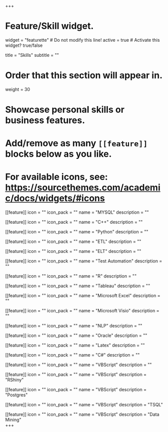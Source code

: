 +++
# Feature/Skill widget.
widget = "featurette"  # Do not modify this line!
active = true  # Activate this widget? true/false

title = "Skills"
subtitle = ""

# Order that this section will appear in.
weight = 30

# Showcase personal skills or business features.
# 
# Add/remove as many `[[feature]]` blocks below as you like.
# 
# For available icons, see: https://sourcethemes.com/academic/docs/widgets/#icons

[[feature]]
  icon = ""
  icon_pack = ""
  name = "MYSQL"
  description = ""
  
[[feature]]
  icon = ""
  icon_pack = ""
  name = "C++"
  description = ""  
  
[[feature]]
  icon = ""
  icon_pack = ""
  name = "Python"
  description = "" 

[[feature]]
  icon = ""
  icon_pack = ""
  name = "ETL"
  description = "" 
  
[[feature]]
  icon = ""
  icon_pack = ""
  name = "ELT"
  description = "" 
  
[[feature]]
  icon = ""
  icon_pack = ""
  name = "Test Automation"
  description = "" 

[[feature]]
  icon = ""
  icon_pack = ""
  name = "R"
  description = ""

[[feature]]
  icon = ""
  icon_pack = ""
  name = "Tableau"
  description = ""
  
[[feature]]
  icon = ""
  icon_pack = ""
  name = "Microsoft Excel"
  description = ""

[[feature]]
  icon = ""
  icon_pack = ""
  name = "Microsoft Visio"
  description = "" 

[[feature]]
  icon = ""
  icon_pack = ""
  name = "NLP"
  description = "" 
  
[[feature]]
  icon = ""
  icon_pack = ""
  name = "Oracle"
  description = "" 

[[feature]]
  icon = ""
  icon_pack = ""
  name = "Latex"
  description = ""  

[[feature]]
  icon = ""
  icon_pack = ""
  name = "C#"
  description = ""   

[[feature]]
  icon = ""
  icon_pack = ""
  name = "VBScript"
  description = ""

[[feature]]
  icon = ""
  icon_pack = ""
  name = "VBScript"
  description = "RShiny"
  
[[feature]]
  icon = ""
  icon_pack = ""
  name = "VBScript"
  description = "Postgres" 
  
[[feature]]
  icon = ""
  icon_pack = ""
  name = "VBScript"
  description = "TSQL" 
  
[[feature]]
  icon = ""
  icon_pack = ""
  name = "VBScript"
  description = "Data Mining"   
+++
